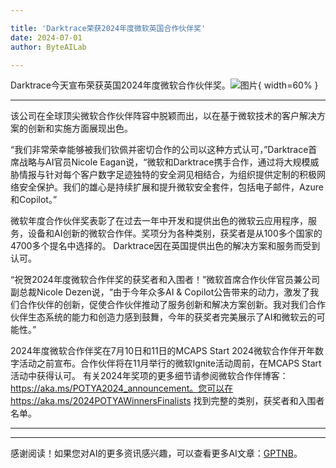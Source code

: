 ```yaml
---

title: 'Darktrace荣获2024年度微软英国合作伙伴奖'
date: 2024-07-01
author: ByteAILab

---
```


Darktrace今天宣布荣获英国2024年度微软合作伙伴奖。![图片](https://ai-techpark.com/wp-content/uploads/2024/06/Darktrace-960x540.jpg){ width=60% }

---
该公司在全球顶尖微软合作伙伴阵容中脱颖而出，以在基于微软技术的客户解决方案的创新和实施方面展现出色。

“我们非常荣幸能够被我们钦佩并密切合作的公司以这种方式认可，”Darktrace首席战略与AI官员Nicole Eagan说，“微软和Darktrace携手合作，通过将大规模威胁情报与针对每个客户数字足迹独特的安全洞见相结合，为组织提供定制的积极网络安全保护。我们的雄心是持续扩展和提升微软安全套件，包括电子邮件，Azure和Copilot。”

微软年度合作伙伴奖表彰了在过去一年中开发和提供出色的微软云应用程序，服务，设备和AI创新的微软合作伴。奖项分为各种类别，获奖者是从100多个国家的4700多个提名中选择的。 Darktrace因在英国提供出色的解决方案和服务而受到认可。

“祝贺2024年度微软合作伴奖的获奖者和入围者！”微软首席合作伙伴官员兼公司副总裁Nicole Dezen说，“由于今年众多AI & Copilot公告带来的动力，激发了我们合作伙伴的创新，促使合作伙伴推动了服务创新和解决方案创新。我对我们合作伙伴生态系统的能力和创造力感到鼓舞，今年的获奖者完美展示了AI和微软云的可能性。”

2024年度微软合作伴奖在7月10日和11日的MCAPS Start 2024微软合作伴开年数字活动之前宣布。合作伙伴将在11月举行的微软Ignite活动周前，在MCAPS Start活动中获得认可。 有关2024年奖项的更多细节请参阅微软合作伴博客：https://aka.ms/POTYA2024_announcement。您可以在https://aka.ms/2024POTYAWinnersFinalists 找到完整的类别，获奖者和入围者名单。

---
---
感谢阅读！如果您对AI的更多资讯感兴趣，可以查看更多AI文章：[GPTNB](https://gptnb.com)。